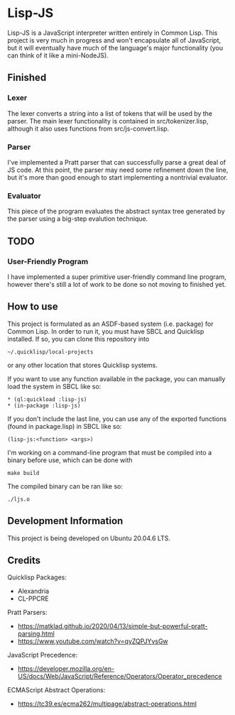 # Lisp-JS

Lisp-JS is a JavaScript interpreter written entirely in Common Lisp. This project is very much in progress and won't encapsulate all of JavaScript, but it will eventually have much of the language's major functionality (you can think of it like a mini-NodeJS). 

## Finished

### Lexer

The lexer converts a string into a list of tokens that will be used by the parser. The main lexer functionality is contained in src/tokenizer.lisp, although it also uses functions from src/js-convert.lisp.

### Parser

I've implemented a Pratt parser that can successfully parse a great deal of JS code. At this point, the parser may need some refinement down the line, but it's more than good enough to start implementing a nontrivial evaluator.

### Evaluator

This piece of the program evaluates the abstract syntax tree generated by the parser using a big-step evalution technique.

## TODO

### User-Friendly Program

I have implemented a super primitive user-friendly command line program, however there's still a lot of work to be done so not moving to finished yet.

## How to use

This project is formulated as an ASDF-based system (i.e. package) for Common Lisp. In order to run it, you must have SBCL and Quicklisp installed. If so, you can clone this repository into

```
~/.quicklisp/local-projects
```
or any other location that stores Quicklisp systems.

If you want to use any function available in the package, you can manually load the system in SBCL like so:

```
* (ql:quickload :lisp-js)
* (in-package :lisp-js)
```

If you don't include the last line, you can use any of the exported functions (found in package.lisp) in SBCL like so:
```
(lisp-js:<function> <args>)
```

I'm working on a command-line program that must be compiled into a binary before use, which can be done with 
```
make build
```

The compiled binary can be ran like so:
```
./ljs.o
```
## Development Information

This project is being developed on Ubuntu 20.04.6 LTS.

## Credits

Quicklisp Packages:
- Alexandria
- CL-PPCRE

Pratt Parsers:
- https://matklad.github.io/2020/04/13/simple-but-powerful-pratt-parsing.html
- https://www.youtube.com/watch?v=qyZQPJYvsGw

JavaScript Precedence:
- https://developer.mozilla.org/en-US/docs/Web/JavaScript/Reference/Operators/Operator_precedence

ECMAScript Abstract Operations:
- https://tc39.es/ecma262/multipage/abstract-operations.html